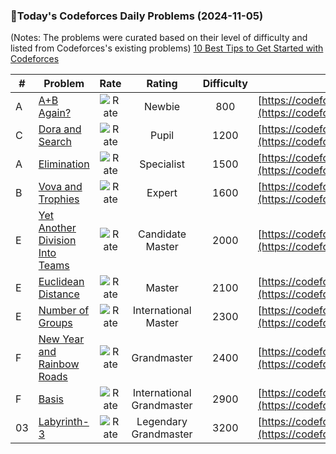 ### 🌟Today's Codeforces Daily Problems (2024-11-05)
(Notes: The problems were curated based on their level of difficulty and listed from Codeforces's existing problems)
[10 Best Tips to Get Started with Codeforces](https://github.com/ika9810/Codeforces-Daily-Problems/blob/main/10%20Best%20Tips%20to%20Get%20Started%20with%20Codeforces.md)

| # | Problem | Rate| Rating | Difficulty | Contest |
|---| ----- | :--------: | :----------: | :----------: | ---------- |
|A|[A+B Again?](https://codeforces.com/contest/1999/problem/A)|![Rate](https://img.shields.io/badge/Newbie-800-lightgrey)|Newbie|800|[https://codeforces.com/contest/1999](https://codeforces.com/contest/1999)|
|C|[Dora and Search](https://codeforces.com/contest/1793/problem/C)|![Rate](https://img.shields.io/badge/Pupil-1200-brightgreen)|Pupil|1200|[https://codeforces.com/contest/1793](https://codeforces.com/contest/1793)|
|A|[Elimination](https://codeforces.com/contest/417/problem/A)|![Rate](https://img.shields.io/badge/Specialist-1500-9cf)|Specialist|1500|[https://codeforces.com/contest/417](https://codeforces.com/contest/417)|
|B|[Vova and Trophies](https://codeforces.com/contest/1082/problem/B)|![Rate](https://img.shields.io/badge/Expert-1600-blue)|Expert|1600|[https://codeforces.com/contest/1082](https://codeforces.com/contest/1082)|
|E|[Yet Another Division Into Teams](https://codeforces.com/contest/1256/problem/E)|![Rate](https://img.shields.io/badge/Candidate%20Master-2000-blueviolet)|Candidate Master|2000|[https://codeforces.com/contest/1256](https://codeforces.com/contest/1256)|
|E|[Euclidean Distance](https://codeforces.com/contest/153/problem/E)|![Rate](https://img.shields.io/badge/Master-2100-orange)|Master|2100|[https://codeforces.com/contest/153](https://codeforces.com/contest/153)|
|E|[Number of Groups](https://codeforces.com/contest/1691/problem/E)|![Rate](https://img.shields.io/badge/International%20Master-2300-orange)|International Master|2300|[https://codeforces.com/contest/1691](https://codeforces.com/contest/1691)|
|F|[New Year and Rainbow Roads](https://codeforces.com/contest/908/problem/F)|![Rate](https://img.shields.io/badge/Grandmaster-2400-red)|Grandmaster|2400|[https://codeforces.com/contest/908](https://codeforces.com/contest/908)|
|F|[Basis](https://codeforces.com/contest/1644/problem/F)|![Rate](https://img.shields.io/badge/International%20Grandmaster-2900-red)|International Grandmaster|2900|[https://codeforces.com/contest/1644](https://codeforces.com/contest/1644)|
|03|[Labyrinth-3](https://codeforces.com/contest/921/problem/03)|![Rate](https://img.shields.io/badge/Legendary%20Grandmaster-3200-red)|Legendary Grandmaster|3200|[https://codeforces.com/contest/921](https://codeforces.com/contest/921)|
